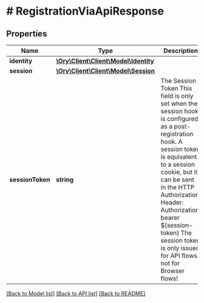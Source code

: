 # # RegistrationViaApiResponse

## Properties

Name | Type | Description | Notes
------------ | ------------- | ------------- | -------------
**identity** | [**\Ory\Client\Client\Model\Identity**](Identity.md) |  |
**session** | [**\Ory\Client\Client\Model\Session**](Session.md) |  | [optional]
**sessionToken** | **string** | The Session Token  This field is only set when the session hook is configured as a post-registration hook.  A session token is equivalent to a session cookie, but it can be sent in the HTTP Authorization Header:  Authorization: bearer ${session-token}  The session token is only issued for API flows, not for Browser flows! |

[[Back to Model list]](../../README.md#models) [[Back to API list]](../../README.md#endpoints) [[Back to README]](../../README.md)
